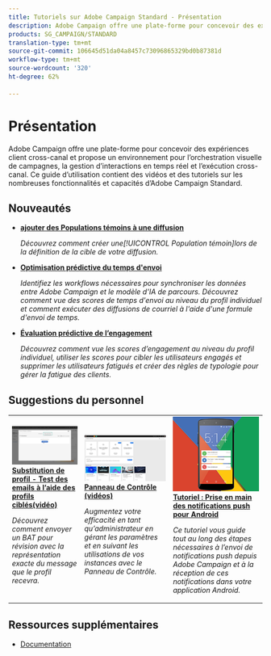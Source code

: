 ```yaml
---
title: Tutoriels sur Adobe Campaign Standard - Présentation
description: Adobe Campaign offre une plate-forme pour concevoir des expériences client cross-canal et propose un environnement pour l’orchestration visuelle de campagnes, la gestion d’interactions en temps réel et l’exécution cross-canal. Ce guide d’utilisation contient des vidéos et des tutoriels sur les nombreuses fonctionnalités et capacités d’Adobe Campaign Standard.
products: SG_CAMPAIGN/STANDARD
translation-type: tm+mt
source-git-commit: 106645d51da04a8457c73096865329bd0b87381d
workflow-type: tm+mt
source-wordcount: '320'
ht-degree: 62%

---
```



# Présentation

Adobe Campaign offre une plate-forme pour concevoir des expériences client cross-canal et propose un environnement pour l’orchestration visuelle de campagnes, la gestion d’interactions en temps réel et l’exécution cross-canal. Ce guide d’utilisation contient des vidéos et des tutoriels sur les nombreuses fonctionnalités et capacités d’Adobe Campaign Standard.

## Nouveautés

* **[ajouter des Populations témoins à une diffusion](/help/communication-channels/email/control-groups.md)**

   *Découvrez comment créer une[!UICONTROL Population témoin]lors de la définition de la cible de votre diffusion.*

* **[Optimisation prédictive du temps d&#39;envoi](/help/communication-channels/email/ai-powered-emails/predictive-send-time-optimization.md)**

   *Identifiez les workflows nécessaires pour synchroniser les données entre Adobe Campaign et le modèle d&#39;IA de parcours. Découvrez comment vue des scores de temps d&#39;envoi au niveau du profil individuel et comment exécuter des diffusions de courriel à l&#39;aide d&#39;une formule d&#39;envoi de temps.*

* **[Évaluation prédictive de l’engagement](/help/communication-channels/email/ai-powered-emails/predictive-engagement-scoring.md)**

   *Découvrez comment vue les scores d’engagement au niveau du profil individuel, utiliser les scores pour cibler les utilisateurs engagés et supprimer les utilisateurs fatigués et créer des règles de typologie pour gérer la fatigue des clients.*

## Suggestions du personnel

<table>
<tr>
  <td>
    <a href="./communication-channels/email/profile-substitution.md"> 
      <img alt="Substitution de profil - Test des emails à l’aide des profils ciblés(vidéo)" src="./assets/substitution_tab.png"/>
    </a>
    <div>
      <a href="./communication-channels/email/profile-substitution.md">
   <strong> Substitution de profil - Test des emails à l’aide des profils ciblés(vidéo)</strong>
   </a>
    </div>
    <p>
    <em>Découvrez comment envoyer un BAT pour révision avec la représentation exacte du message que le profil recevra.</em>
    <p>
  </td>
   <td>
    <a href="./administrating/control-panel/control-panel-overview.md">
      <img alt="Panneau de Contrôle (vidéos)" src="./assets/control-panel.png" />
    </a>
    <div>
    <a href="./administrating/control-panel/control-panel-overview.md">
    <strong>Panneau de Contrôle (vidéos)</strong>
    </a>
    </div>
    <p>
    <em> Augmentez votre efficacité en tant qu’administrateur en gérant les paramètres et en suivant les utilisations de vos instances avec le Panneau de Contrôle.</em>
    <p>
  </td>
  <td>
    <a href="https://docs.adobe.com/content/help/fr-FR/campaign-standard-learn/getting-started-with-push-notifications-android/introduction.html">
      <img alt="Tutoriel : Prise en main des notifications push pour Android" src="./assets/push-for-android.png" />
    </a>
    <div>
      <a href="https://docs.adobe.com/content/help/fr-FR/campaign-standard-learn/getting-started-with-push-notifications-android/introduction.html">
    <strong>Tutoriel : Prise en main des notifications push pour Android</strong>
    </a>
    </div>
    <p>
    <em>Ce tutoriel vous guide tout au long des étapes nécessaires à l’envoi de notifications push depuis Adobe Campaign et à la réception de ces notifications dans votre application Android. </em>
    <p>
  </td>
</tr>
</table>

## Ressources supplémentaires

* [Documentation](https://docs.adobe.com/content/help/fr-FR/campaign-standard/using/campaign-standard-home.html)
